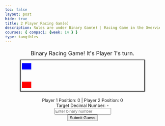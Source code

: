```yaml
---
toc: false
layout: post
hide: true
title: 2 Player Racing Gam(e)
description: Rules are under Binary Gam(e) | Racing Game in the Overview blog
courses: { compsci: {week: 14 } } 
type: tangibles
---
```


<html lang="en">
<head>
    <meta charset="UTF-8">
    <meta name="viewport" content="width=device-width, initial-scale=1.0">
    <title>Binary Race Game</title>
    <style>
        /* Styling for the game board */
        #game-board {
            display: flex;
            flex-direction: column;
            align-items: center;
            margin-top: 20px;
        }
        /* Styling for the racetrack */
        #racetrack {
            width: 80%;
            height: 100px;
            border: 2px solid #000;
            position: relative;
            margin-bottom: 20px;
        }
        /* Styling for the cars */
        .car {
            width: 30px;
            height: 20px;
            position: absolute;
            transition: left 0.5s ease;
            margin-left: 5px;
            margin-top: 10px;
            margin-bottom: 10px;
        }
        /* Styling for Player 1's car */
        #car1 {
            background-color: #00f;
            top: 0;
        }
        /* Styling for Player 2's car */
        #car2 {
            background-color: #f00;
            bottom: 0;
        }
        /* Styling for game status */
        #game-status {
            font-size: 18px;
            margin-bottom: 10px;
        }
    </style>
    <script src="script.js"></script>
</head>

<body>
    <div id="game-board">
        <!-- Game status display -->
        <div id="game-status">Binary Racing Game! It's Player 1's turn.</div>
        <!-- Racetrack with cars -->
        <div id="racetrack">
            <div id="car1" class="car"></div>
            <div id="car2" class="car"></div>
        </div>
        <!-- Display player positions -->
        <div id="car-position">Player 1 Position: 0 | Player 2 Position: 0</div>
        <!-- Display target decimal number -->
        <div id="target-number">Target Decimal Number: -</div>
        <!-- User input for binary guess -->
        <input type="text" id="user-input" placeholder="Enter binary number">
        <!-- Button to submit guess -->
        <button onclick="submitGuess()">Submit Guess</button>
    </div>
    <script>
        // Game configuration variables
        let boardSize = 10;
        let currentPlayer = 1;
        let playerPositions = { 1: 0, 2: 0 };
        let currentTargetDecimalNumber;
        // Function to update game status display
        function updateGameStatus() {
            document.getElementById('car-position').innerText = `Player 1 Position: ${playerPositions[1]} | Player 2 Position: ${playerPositions[2]}`;
            document.getElementById('car1').style.left = `${(playerPositions[1] / boardSize) * 100}%`;
            document.getElementById('car2').style.left = `${(playerPositions[2] / boardSize) * 100}%`;
        }
        // Function to update target decimal number display
        function updateTargetNumber(targetDecimalNumber) {
            document.getElementById('target-number').innerText = `Target Decimal Number: ${targetDecimalNumber}`;
        }
        // Function to switch player turns
        function switchPlayer() {
            currentPlayer = currentPlayer === 1 ? 2 : 1;
            document.getElementById('game-status').innerText = `It's Player ${currentPlayer}'s turn.`;
        }
        // Function to check for a winner
        function checkWinner() {
            if (playerPositions[1] === boardSize) {
                console.log("Player 1 wins!");
                return true;
            } else if (playerPositions[2] === boardSize) {
                console.log("Player 2 wins!");
                return true;
            }
            return false;
        }
        // Function to generate a random target number
        function generateRandomNumber() {
            return Math.floor(Math.random() * 101); // Generate a number between 0 and 100
        }
        // Main game loop
        function gameLoop() {
            if (!checkWinner()) {
                currentTargetDecimalNumber = generateRandomNumber();
                const targetBinaryNumber = currentTargetDecimalNumber.toString(2);
                updateTargetNumber(currentTargetDecimalNumber);
                updateGameStatus();
            } else {
                console.log("Game over!");
            }
        }
        // Function to handle user's guess submission
        function submitGuess() {
            const userInput = document.getElementById('user-input').value;
            try {
                const guessDecimal = parseInt(userInput, 2);
                if (guessDecimal === currentTargetDecimalNumber) {
                    console.log(`Player ${currentPlayer} is correct! Their car moves forward by 1 space.`);
                    playerPositions[currentPlayer] += 1;
                    switchPlayer();
                    gameLoop(); // Continue the game loop
                } else {
                    console.log(`Player ${currentPlayer} is incorrect. The correct decimal number was ${currentTargetDecimalNumber}.`);
                    switchPlayer();
                }
            } catch (error) {
                console.log("Invalid input. Please enter a valid binary number.");
            }
            document.getElementById('user-input').value = ''; // Clear the input field
        }
        // Start the game loop
        gameLoop();
    </script>
</body>
</html>